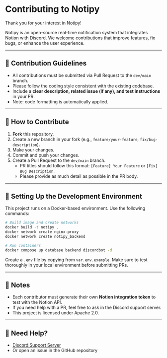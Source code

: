 # Contributing to Notipy

Thank you for your interest in Notipy!

Notipy is an open-source real-time notification system that integrates Notion with Discord. We welcome contributions that improve features, fix bugs, or enhance the user experience.

---

## 📌 Contribution Guidelines

- All contributions must be submitted via Pull Request to the `dev/main` branch.
- Please follow the coding style consistent with the existing codebase.
- Include a **clear description, related issue (if any), and test instructions** in your PR.
- Note: code formatting is automatically applied.

---

## 🧩 How to Contribute

1. **Fork** this repository.
2. Create a new branch in your fork (e.g., `feature/your-feature`, `fix/bug-description`).
3. Make your changes.
4. Commit and push your changes.
5. Create a Pull Request to the `dev/main` branch.
   - PR titles should follow this format: `[Feature] Your Feature` or `[Fix] Bug Description`.
   - Please provide as much detail as possible in the PR body.

---

## 🧪 Setting Up the Development Environment

This project runs on a Docker-based environment. Use the following commands:

```bash
# Build image and create networks
docker build -t notipy .
docker network create nginx-proxy
docker network create notipy_backend

# Run containers
docker compose up database backend discordbot -d
```

Create a `.env` file by copying from `var.env.example`. Make sure to test thoroughly in your local environment before submitting PRs.

---

## 🧠 Notes

* Each contributor must generate their own **Notion integration token** to test with the Notion API.
* If you need help with a PR, feel free to ask in the Discord support server.
* This project is licensed under Apache 2.0.

---

## 🙋 Need Help?

* [Discord Support Server](https://discord.gg/HzAnBSCN7t)
* Or open an issue in the GitHub repository
